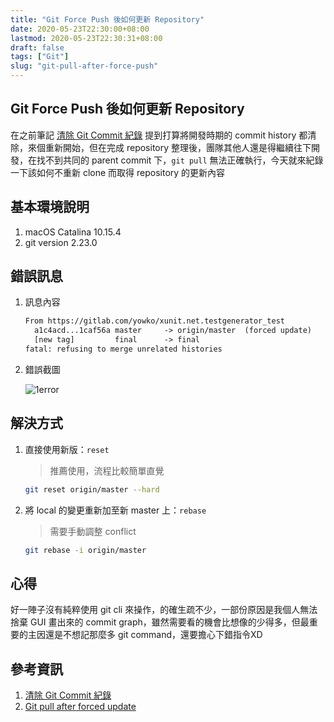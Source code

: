 ```yaml
---
title: "Git Force Push 後如何更新 Repository"
date: 2020-05-23T22:30:00+08:00
lastmod: 2020-05-23T22:30:31+08:00
draft: false
tags: ["Git"]
slug: "git-pull-after-force-push"
---
```


## Git Force Push 後如何更新 Repository

在之前筆記 [清除 Git Commit 紀錄](https://blog.yowko.com/clean-git-commit-history/) 提到打算將開發時期的 commit history 都清除，來個重新開始，但在完成 repository 整理後，團隊其他人還是得繼續往下開發，在找不到共同的 parent commit 下，`git pull` 無法正確執行，今天就來紀錄一下該如何不重新 clone 而取得 repository 的更新內容

## 基本環境說明

1. macOS Catalina 10.15.4
2. git version 2.23.0

## 錯誤訊息

1. 訊息內容

    ```txt
    From https://gitlab.com/yowko/xunit.net.testgenerator_test
      a1c4acd...1caf56a master     -> origin/master  (forced update)
      [new tag]         final      -> final
    fatal: refusing to merge unrelated histories
    ```

2. 錯誤截圖

    ![1error](https://user-images.githubusercontent.com/3851540/82734036-b51def00-9d4a-11ea-9ac0-355155a1dc4b.jpg)

## 解決方式

1. 直接使用新版：`reset`

    > 推薦使用，流程比較簡單直覺

    ```bash
    git reset origin/master --hard
    ```

2. 將 local 的變更重新加至新 master 上：`rebase`

    > 需要手動調整 conflict

    ```bash
    git rebase -i origin/master
    ```

## 心得

好一陣子沒有純粹使用 git cli 來操作，的確生疏不少，一部份原因是我個人無法捨棄 GUI 畫出來的 commit graph，雖然需要看的機會比想像的少得多，但最重要的主因還是不想記那麼多 git command，還要擔心下錯指令XD

## 參考資訊

1. [清除 Git Commit 紀錄](https://blog.yowko.com/clean-git-commit-history/)
2. [Git pull after forced update](https://stackoverflow.com/a/9813888)
